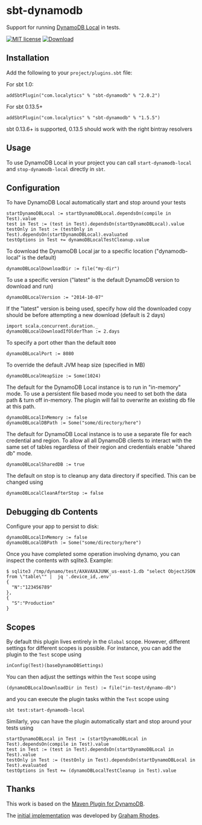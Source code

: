 sbt-dynamodb
===============

Support for running [DynamoDB Local](http://docs.aws.amazon.com/amazondynamodb/latest/developerguide/DynamoDBLocal.html) in tests.

[![MIT license](https://img.shields.io/badge/license-MIT%20License-blue.svg)](LICENSE)
[ ![Download](https://api.bintray.com/packages/localytics/sbt-plugins/sbt-dynamodb/images/download.svg) ](https://bintray.com/localytics/sbt-plugins/sbt-dynamodb/_latestVersion)

Installation
------------
Add the following to your `project/plugins.sbt` file:

For sbt 1.0:
```
addSbtPlugin("com.localytics" % "sbt-dynamodb" % "2.0.2")
```

For sbt 0.13.5+

```
addSbtPlugin("com.localytics" % "sbt-dynamodb" % "1.5.5")
```

sbt 0.13.6+ is supported, 0.13.5 should work with the right bintray resolvers

Usage
-----

To use DynamoDB Local in your project you can call `start-dynamodb-local` and `stop-dynamodb-local` directly in `sbt`.

Configuration
-------------

To have DynamoDB Local automatically start and stop around your tests

```
startDynamoDBLocal := startDynamoDBLocal.dependsOn(compile in Test).value
test in Test := (test in Test).dependsOn(startDynamoDBLocal).value
testOnly in Test := (testOnly in Test).dependsOn(startDynamoDBLocal).evaluated
testOptions in Test += dynamoDBLocalTestCleanup.value
```

To download the DynamoDB Local jar to a specific location ("dynamodb-local" is the default)

```
dynamoDBLocalDownloadDir := file("my-dir")
```

To use a specific version ("latest" is the default DynamoDB version to download and run)

```
dynamoDBLocalVersion := "2014-10-07"
```

If the "latest" version is being used, specify how old the downloaded copy should be before attempting a new download (default is 2 days)

```
import scala.concurrent.duration._
dynamoDBLocalDownloadIfOlderThan := 2.days
```

To specify a port other than the default `8000`

```
dynamoDBLocalPort := 8080
```

To override the default JVM heap size (specified in MB)

```
dynamoDBLocalHeapSize := Some(1024)
```

The default for the DynamoDB Local instance is to run in "in-memory" mode. To use a persistent file based mode you need to set both the data path & turn off in-memory. The plugin will fail to overwrite an existing db file at this path.

```
dynamoDBLocalInMemory := false
dynamoDBLocalDBPath := Some("some/directory/here")
```

The default for DynamoDB Local instance is to use a separate file for each credential and region. To allow all all DynamoDB clients to interact with the same set of tables regardless of their region and credentials enable "shared db" mode.

```
dynamoDBLocalSharedDB := true
```

The default on stop is to cleanup any data directory if specified. This can be changed using

```
dynamoDBLocalCleanAfterStop := false
```

Debugging db Contents
------

Configure your app to persist to disk:

```
dynamoDBLocalInMemory := false
dynamoDBLocalDBPath := Some("some/directory/here")
```

Once you have completed some operation involving dynamo, you can inspect the contents with sqlite3. Example:

```
$ sqlite3 /tmp/dynamo/test/AXAVAXAJUNK_us-east-1.db "select ObjectJSON from \"table\"" |  jq '.device_id,.env'
{
  "N":"123456789"
},
{
  "S":"Production"
}
```

Scopes
------

By default this plugin lives entirely in the `Global` scope. However, different settings for different scopes is possible. For instance, you can add the plugin to the `Test` scope using

```
inConfig(Test)(baseDynamoDBSettings)
```

You can then adjust the settings within the `Test` scope using

```
(dynamoDBLocalDownloadDir in Test) := file("in-test/dynamo-db")
```

and you can execute the plugin tasks within the `Test` scope using

```
sbt test:start-dynamodb-local
```

Similarly, you can have the plugin automatically start and stop around your tests using

```
startDynamoDBLocal in Test := (startDynamoDBLocal in Test).dependsOn(compile in Test).value
test in Test := (test in Test).dependsOn(startDynamoDBLocal in Test).value
testOnly in Test := (testOnly in Test).dependsOn(startDynamoDBLocal in Test).evaluated
testOptions in Test += (dynamoDBLocalTestCleanup in Test).value
```

Thanks
-----

This work is based on the [Maven Plugin for DynamoDB](https://github.com/jcabi/jcabi-dynamodb-maven-plugin).

The [initial implementation](https://github.com/grahamar/sbt-dynamodb) was developed by [Graham Rhodes](https://github.com/grahamar).
